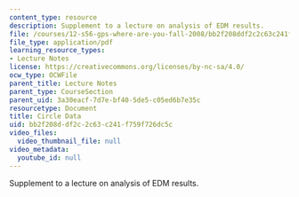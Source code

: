 ```yaml
---
content_type: resource
description: Supplement to a lecture on analysis of EDM results.
file: /courses/12-s56-gps-where-are-you-fall-2008/bb2f208ddf2c2c63c241f759f726dc5c_circl_data_sol08.pdf
file_type: application/pdf
learning_resource_types:
- Lecture Notes
license: https://creativecommons.org/licenses/by-nc-sa/4.0/
ocw_type: OCWFile
parent_title: Lecture Notes
parent_type: CourseSection
parent_uid: 3a30eacf-7d7e-bf40-5de5-c05ed6b7e35c
resourcetype: Document
title: Circle Data
uid: bb2f208d-df2c-2c63-c241-f759f726dc5c
video_files:
  video_thumbnail_file: null
video_metadata:
  youtube_id: null
---
```

Supplement to a lecture on analysis of EDM results.